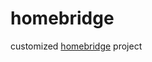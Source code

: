 # homebridge
customized [homebridge](https://github.com/homebridge/homebridge/wiki/Install-Homebridge-on-Docker) project
